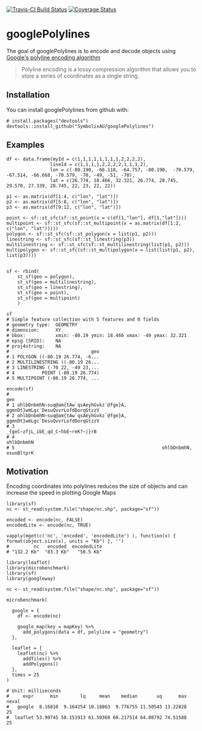 
[![Travis-CI Build Status](https://travis-ci.org/SymbolixAU/googlePolylines.svg?branch=master)](https://travis-ci.org/SymbolixAU/googlePolylines)
[![Coverage Status](https://img.shields.io/codecov/c/github/SymbolixAU/googlePolylines/master.svg)](https://codecov.io/github/SymbolixAU/googlePolylines?branch=master)

# googlePolylines

The goal of googlePolylines is to encode and decode objects using [Google's polyline encoding algorithm](https://developers.google.com/maps/documentation/utilities/polylinealgorithm)

> Polyline encoding is a lossy compression algorithm that allows you to store a series of coordinates as a single string. 

## Installation

You can install googlePolylines from github with:


```
# install.packages("devtools")
devtools::install_github("SymbolixAU/googlePolylines")
```

## Examples

```
df <- data.frame(myId = c(1,1,1,1,1,1,1,1,2,2,2,2),
				lineId = c(1,1,1,1,2,2,2,2,1,1,1,2),
				lon = c(-80.190, -66.118, -64.757, -80.190,  -70.579, -67.514, -66.668, -70.579, -70, -49, -51, -70),
				lat = c(26.774, 18.466, 32.321, 26.774, 28.745, 29.570, 27.339, 28.745, 22, 23, 22, 22))

p1 <- as.matrix(df[1:4, c("lon", "lat")])
p2 <- as.matrix(df[5:8, c("lon", "lat")])
p3 <- as.matrix(df[9:12, c("lon", "lat")])

point <- sf::st_sfc(sf::st_point(x = c(df[1,"lon"], df[1,"lat"])))
multipoint <- sf::st_sfc(sf::st_multipoint(x = as.matrix(df[1:2, c("lon", "lat")])))
polygon <- sf::st_sfc(sf::st_polygon(x = list(p1, p2)))
linestring <- sf::st_sfc(sf::st_linestring(p3))
multilinestring <- sf::st_sfc(sf::st_multilinestring(list(p1, p2)))
multipolygon <- sf::st_sfc(sf::st_multipolygon(x = list(list(p1, p2), list(p3))))


sf <- rbind(
	st_sf(geo = polygon),
	st_sf(geo = multilinestring),
	st_sf(geo = linestring),
	st_sf(geo = point),
	st_sf(geo = multipoint)
	)

sf
# Simple feature collection with 5 features and 0 fields
# geometry type:  GEOMETRY
# dimension:      XY
# bbox:           xmin: -80.19 ymin: 18.466 xmax: -49 ymax: 32.321
# epsg (SRID):    NA
# proj4string:    NA
#                              geo
# 1 POLYGON ((-80.19 26.774, -6...
# 2 MULTILINESTRING ((-80.19 26...
# 3 LINESTRING (-70 22, -49 23,...
# 4          POINT (-80.19 26.774)
# 5 MULTIPOINT (-80.19 26.774, ...

encode(sf)
#                                                                           geo
# 1 ohlbDnbmhN~suq@am{tAw`qsAeyhGvkz`@fge}A, ggmnDt}wmLgc`DesuQvvrLofdDorqGtzzV
# 2 ohlbDnbmhN~suq@am{tAw`qsAeyhGvkz`@fge}A, ggmnDt}wmLgc`DesuQvvrLofdDorqGtzzV
# 3                                           _{geC~zfjL_ibE_qd_C~hbE~reK?~|}rB
# 4                                                                  ohlbDnbmhN
# 5                                                      ohlbDnbmhN, osuoBltprK

```


## Motivation

Encoding coordinates into polylines reduces the size of objects and can increase the speed in plotting Google Maps


```
library(sf)
nc <- st_read(system.file("shape/nc.shp", package="sf"))

encoded <- encode(nc, FALSE)
encodedLite <- encode(nc, TRUE)

vapply(mget(c('nc', 'encoded', 'encodedLite') ), function(x) { format(object.size(x), units = "Kb") }, '')
#         nc   encoded  encodedLite 
# "132.2 Kb"  "83.3 Kb"   "50.5 Kb"
```

```
library(leaflet)
library(microbenchmark)
library(sf)
library(googleway)

nc <- st_read(system.file("shape/nc.shp", package="sf"))

microbenchmark(

  google = {
    df <- encode(nc)

    google_map(key = mapKey) %>%
      add_polygons(data = df, polyline = "geometry")
  },

  leaflet = {
    leaflet(nc) %>%
      addTiles() %>%
      addPolygons()
  },
  times = 25
)

# Unit: milliseconds
#     expr      min        lq     mean    median       uq      max neval
#   google  8.16810  9.164254 10.18863  9.776755 11.50545 13.22828    25
#  leaflet 53.90745 58.151913 61.50368 60.217514 64.08792 74.51588    25
 
```

